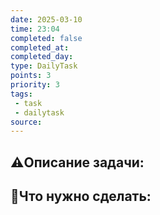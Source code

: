 ```yaml
---
date: 2025-03-10
time: 23:04
completed: false
completed_at: 
completed_day: 
type: DailyTask
points: 3
priority: 3
tags: 
 - task
 - dailytask
source: 
---
```


## ⚠️Описание задачи:



## 📝Что нужно сделать:
